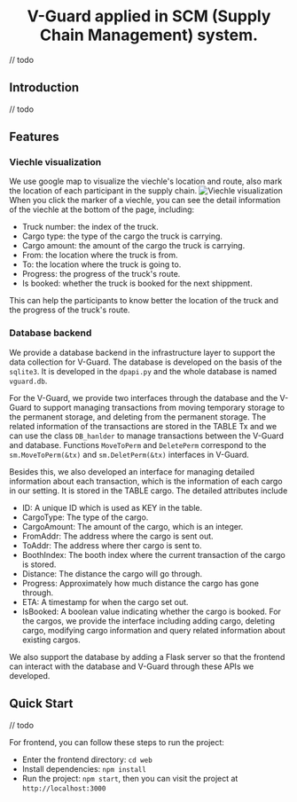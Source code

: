 <h1 align="center"> V-Guard applied in SCM (Supply Chain Management) system. </h1>

// todo

## Introduction

// todo

## Features

### Viechle visualization
We use google map to visualize the viechle's location and route, also mark the location of each participant in the supply chain.
![Viechle visualization](./docs/map-example.gif)
When you click the marker of a viechle, you can see the detail information of the viechle at the bottom of the page, including:
- Truck number: the index of the truck.
- Cargo type: the type of the cargo the truck is carrying.
- Cargo amount: the amount of the cargo the truck is carrying.
- From: the location where the truck is from.
- To: the location where the truck is going to.
- Progress: the progress of the truck's route.
- Is booked: whether the truck is booked for the next shippment.

This can help the participants to know better the location of the truck and the progress of the truck's route.

### Database backend
We provide a database backend in the infrastructure layer to support the data collection for V-Guard. The database is developed on the basis of the ```sqlite3```. It is developed in the ```dpapi.py``` and the whole database is named ```vguard.db```. 

For the V-Guard, we provide two interfaces through the database and the V-Guard to support managing transactions from moving temporary storage to the permanent storage, and deleting from the permanent storage. The related information of the transactions are stored in the TABLE Tx and we can use the class ```DB_hanlder``` to manage transactions between the V-Guard and database. Functions ```MoveToPerm``` and ```DeletePerm``` correspond to the ```sm.MoveToPerm(&tx)``` and ```sm.DeletPerm(&tx)``` interfaces in V-Guard.

Besides this, we also developed an interface for managing detailed information about each transaction, which is the information of each cargo in our setting. It is stored in the TABLE cargo. The detailed attributes include
- ID: A unique ID which is used as KEY in the table.
- CargoType: The type of the cargo.
- CargoAmount: The amount of the cargo, which is an integer.
- FromAddr: The address where the cargo is sent out.
- ToAddr: The address where ther cargo is sent to.
- BoothIndex: The booth index where the current transaction of the cargo is stored.
- Distance: The distance the cargo will go through.
- Progress: Approximately how much distance the cargo has gone through.
- ETA: A timestamp for when the cargo set out.
- IsBooked: A boolean value indicating whether the cargo is booked.
For the cargos, we provide the interface including adding cargo, deleting cargo, modifying cargo information and query related information about existing cargos.

We also support the database by adding a Flask server so that the frontend can interact with the database and V-Guard through these APIs we developed.

## Quick Start

// todo

For frontend, you can follow these steps to run the project:
- Enter the frontend directory: `cd web`
- Install dependencies: `npm install`
- Run the project: `npm start`, then you can visit the project at `http://localhost:3000`